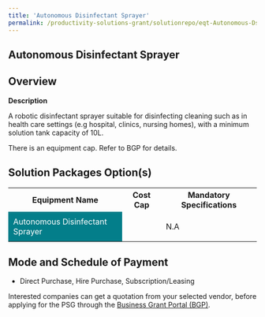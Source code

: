 ```yaml
---
title: 'Autonomous Disinfectant Sprayer'
permalink: /productivity-solutions-grant/solutionrepo/eqt-Autonomous-Dsnfctnt-Spryr-Envronmntl-Srvcs
---
```


## Autonomous Disinfectant Sprayer

## Overview

**Description**

A robotic disinfectant sprayer suitable for disinfecting cleaning such as in health care settings  (e.g hospital, clinics, nursing homes), with a minimum solution tank capacity of 10L.

There is an equipment cap. Refer to BGP for details.

## Solution Packages Option(s)

<table>
<tr>
<th><b>Equipment Name</b></th>
<th><b>Cost Cap</b></th>
<th><b>Mandatory Specifications</b></th>
</tr>
<tr>
<td style='padding: 10px; background-color: #037E8A; color: #FFFFFF;'>Autonomous Disinfectant Sprayer</td>
<td style='padding: 10px;'></td>
<td style='padding: 10px;'>N.A</td>
</tr>
</table>

## Mode and Schedule of Payment

 - Direct Purchase, Hire Purchase, Subscription/Leasing

Interested companies can get a quotation from your selected vendor, before applying for the PSG through the <a href='https://www.businessgrants.gov.sg/' target='_blank' rel='noopener'>Business Grant Portal (BGP)</a>.

<script src="/jquery/resize-tables.js"></script>
